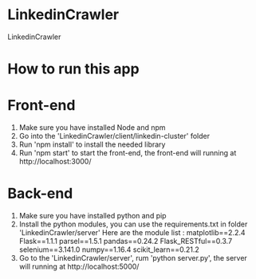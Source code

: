 # LinkedinCrawler
LinkedinCrawler

# How to run this app

# Front-end
1. Make sure you have installed Node and npm
2. Go into the 'LinkedinCrawler/client/linkedin-cluster' folder
3. Run 'npm install' to install the needed library
4. Run 'npm start' to start the front-end, the front-end will running at http://localhost:3000/

# Back-end
1. Make sure you have installed python and pip 
2. Install the python modules, you can use the requirements.txt in folder 'LinkedinCrawler/server'
   Here are the module list :
      matplotlib==2.2.4
      Flask==1.1.1
      parsel==1.5.1
      pandas==0.24.2
      Flask_RESTful==0.3.7
      selenium==3.141.0
      numpy==1.16.4
      scikit_learn==0.21.2
3. Go to the 'LinkedinCrawler/server', rum 'python server.py', the server will running at  http://localhost:5000/
